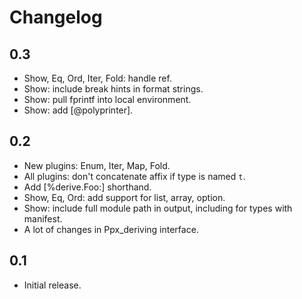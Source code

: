 Changelog
=========

0.3
---

  * Show, Eq, Ord, Iter, Fold: handle ref.
  * Show: include break hints in format strings.
  * Show: pull fprintf into local environment.
  * Show: add [@polyprinter].

0.2
---

  * New plugins: Enum, Iter, Map, Fold.
  * All plugins: don't concatenate affix if type is named `t`.
  * Add [%derive.Foo:] shorthand.
  * Show, Eq, Ord: add support for list, array, option.
  * Show: include full module path in output, including for types with manifest.
  * A lot of changes in Ppx_deriving interface.

0.1
---

  * Initial release.
